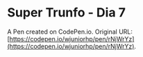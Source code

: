 # Super Trunfo - Dia 7

A Pen created on CodePen.io. Original URL: [https://codepen.io/wjuniorhp/pen/rNjWrYz](https://codepen.io/wjuniorhp/pen/rNjWrYz).


